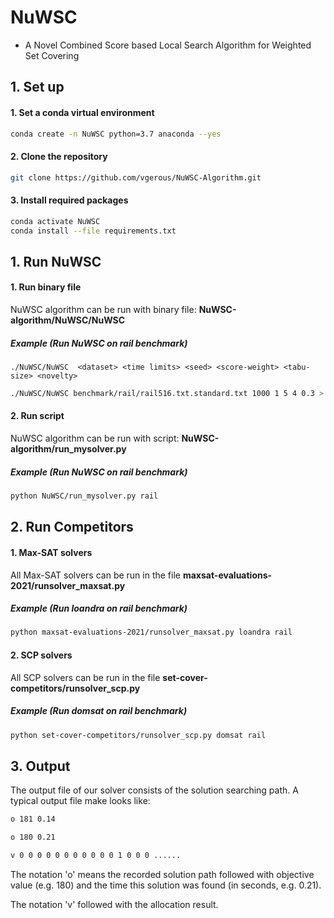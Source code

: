 # NuWSC
- A Novel Combined Score based Local Search Algorithm for Weighted Set Covering


## 1. Set up
#### 1. Set a conda virtual environment
```bash
conda create -n NuWSC python=3.7 anaconda --yes
```

#### 2. Clone the repository
```bash
git clone https://github.com/vgerous/NuWSC-Algorithm.git
```

#### 3. Install required packages
```bash
conda activate NuWSC
conda install --file requirements.txt
```



## 1. Run NuWSC
#### 1. Run binary file
NuWSC algorithm can be run with binary file: **NuWSC-algorithm/NuWSC/NuWSC**
##### Example (Run NuWSC on rail benchmark)
```
./NuWSC/NuWSC  <dataset> <time limits> <seed> <score-weight> <tabu-size> <novelty> 
```
```bash
./NuWSC/NuWSC benchmark/rail/rail516.txt.standard.txt 1000 1 5 4 0.3 > results/rail/rail516.txt.standard.txt_with_seed_1.out
```

#### 2. Run script
NuWSC algorithm can be run with script: **NuWSC-algorithm/run_mysolver.py**

##### Example (Run NuWSC on rail benchmark)
```bash
python NuWSC/run_mysolver.py rail
```

## 2. Run Competitors
#### 1. Max-SAT solvers
All Max-SAT solvers can be run in the file **maxsat-evaluations-2021/runsolver_maxsat.py**

##### Example (Run loandra on rail benchmark)
```bash
python maxsat-evaluations-2021/runsolver_maxsat.py loandra rail
```

#### 2. SCP solvers
All SCP solvers can be run in the file **set-cover-competitors/runsolver_scp.py**

##### Example (Run domsat on rail benchmark)
```bash
python set-cover-competitors/runsolver_scp.py domsat rail
```

## 3. Output
The output file of our solver consists of the solution searching path. A typical output file make looks like:

```bash
o 181 0.14

o 180 0.21

v 0 0 0 0 0 0 0 0 0 0 0 1 0 0 0 ......
```
The notation 'o' means the recorded solution path followed with objective value (e.g. 180) and the time this solution was found (in seconds, e.g. 0.21).

The notation 'v' followed with the allocation result.